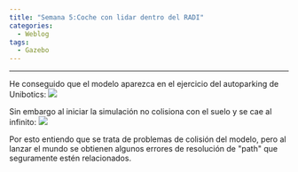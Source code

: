 ```yaml
---
title: "Semana 5:Coche con lidar dentro del RADI"
categories:
  - Weblog
tags:
  - Gazebo
---
```


---

He conseguido que el modelo aparezca en el ejercicio del autoparking de Unibotics:
![](/2022-tfg-alejandro-moncalvillo/images/gazebo_car1.png)

Sin embargo al iniciar la simulación no colisiona con el suelo y se cae al infinito:
![](/2022-tfg-alejandro-moncalvillo/images/gazebo_car2.png)


Por esto entiendo que se trata de problemas de colisión del modelo, pero al lanzar el mundo se obtienen algunos errores de resolución de "path" que seguramente estén relacionados.
